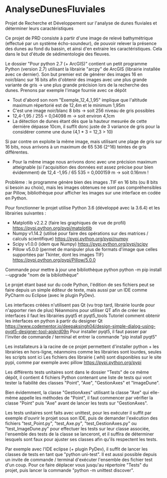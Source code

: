 # AnalyseDunesFluviales
Projet de Recherche et Développement sur l'analyse de dunes fluviales et déterminer leurs caractéristiques

Ce projet de PRD consiste à partir d'une image de relevé bathymétrique (effectué par un système écho-soundeur), de pouvoir relever la présence des dunes au fond du bassin, et ainsi d'en extraire les caractéristiques.
Cela dans le but d'étude de sédimentologie des fleuves.

Le dossier "Pour python 2.7 (+ ArcGIS)" contient un petit programme Python (version 2.7) utilisant la librairie "arcpy" de ArcGIS (librairie installée avec ce dernier).
Son but premier est de générer des images 16 en noir/blanc sur 16 bits afin d'obtenir des images avec une plus grande variante de gris → une plus grande précision lors de la recherche des dunes.
Prenons par exemple l'image fournie avec ce dépôt
 - Tout d'abord son nom "Exemple_12,4_1,95" implique que l'altitude maximum répertorié est de 12,4m et le minimum 1,95m
 - C'est une image noir/blanc 8 bits → soit 256 niveau de gris possibles
 - 12,4-1,95 / 255 = 0,04098 m → soit environ 4,1cm
 - La détection de dunes étant dès que la hauteur mesurée de cette dernière dépasse 10cm, il suffit donc juste de 3 variance de gris pour la considérer comme une dune (4,1 * 3 = 12,3 > 10)
 
Si par contre on exploite la même image, mais utilisant une plage de gris sur 16 bits, nous arrivons à un maximum de 65 536 (2^16) teintes de gris différentes.
 - Pour la même image nous arrivons donc avec une précision maximum atteignable (si l'acquisition des données est assez précise pour bien évidemment) de 12,4 -1,95 / 65 535 = 0,000159 m → soit 0.16mm !
 
Problème : le programme génère bien des images .TIF en 16 bits (ou 8 bits si besoin au choix), mais les images obtenues ne sont pas compréhensibles par Pillow, bibliothèque pour afficher les images sur une interface en codée en Python.

Pour fonctionner le projet utilise Python 3.6 (développé avec la 3.6.4) et les librairies suivantes :
 - Matplotlib v2.2.2 (faire les graphiques de vue de profil) https://pypi.python.org/pypi/matplotlib
 - Numpy v1.14.2 (utilisé pour faire des opérations sur des matrices / calculs scientifique) https://pypi.python.org/pypi/numpy
 - Scipy v1.0.0 (idem que Numpy) https://pypi.python.org/pypi/scipy
 - Pillow v5.0.0 (permet de manipuler plus de formats d'image que celles supportées par Tkinter, dont les images TIF) https://pypi.python.org/pypi/Pillow/5.0.0

Commande pour mettre à jour une bibliothèque python
python -m pip install --upgrade "nom de la bibliothèque"

Le projet étant basé sur du code Python, l'édition de ses fichiers peut se faire depuis un simple éditeur de texte, mais aussi par un IDE comme PyCharm ou Eclipse (avec le plugin PyDev).

Les interfaces créées n'utilisent pas Qt (vu trop tard, librairie lourde pour n'apporter rien de plus) 
Néanmoins pour utiliser QT afin de créer les interfaces il faut les librairies pyqt5 et pyqt5_tools
Tutoriel comment obtenir les interfaces en python à partir du designer Qt https://www.codementor.io/deepaksingh04/design-simple-dialog-using-pyqt5-designer-tool-ajskrd09n
Pour installer pyqt5, il faut passer par l'inviter de commande / terminal et entrer la commande "pip install pyqt5"

Les installateurs à la racine de ce projet permettent d'installer python + les librairies en hors-ligne, néanmoins comme les librairies sont lourdes, seules les scripts sont ici
Les fichiers des librairie (.whl) sont disponibles sur le site pypi, comme par exemple avec pillow
https://pypi.python.org/pypi

Les différents tests unitaires sont dans le dossier "Tests" de ce même dépôt, il contient 4 fichiers Python contenant une liste de tests qui vont tester la fiabilité des classes "Point", "Axe", "GestionAxes" et "ImageDune".

Bien évidemment, la classe "GestionAxes" utilisant la classe "Axe" qui elle-même appelle les méthodes de "Point", il faut commencer par vérifier la classe "Point" puis "Axe" avant de lancer les tests sur "GestionAxes".

Les tests unitaires sont faits avec unittest, pour les exécuter il suffit par exemple d'ouvrir le projet sous son IDE, puis de demander l'exécution des fichiers "test_Point.py", "test_Axe.py", "test_GestionAxes.py" ou "test_ImageDune.py" pour effectuer les tests sur leur classe associée, l'ensemble des tests de la classe se lanceront, et il suffira de déterminer lesquels sont faux pour ajuster ses classes afin qu'ils respectent les tests.

Par exemple avec l'IDE eclipse (+ plugin PyDev), il suffit de lancer les classes de tests en tant que "python uni-test".
Il est aussi possible depuis un invite de commande / terminal d'exécuter l'ensemble des fichier test d'un coup. Pour ce faire déplacer vous jusqu'au répertoire "Tests" du projet, puis lancer la commande "python -m unittest discover".
